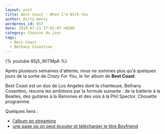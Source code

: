 ```yaml
---
layout: post
title: Best Coast - When I’m With You
author: Dirty Henry
wordpress_id: 657
date: 2010-07-21 17:01:07 +0200
category: Chanson du jour
tags:
  - Best Coast
  - Bethany Cosentino
---
```


{% youtube 8Sj5_WITMpA %}

Après plusieurs semaines d'attente, nous ne sommes plus qu'à quelques jours de
la sortie de _Crazy For You_, le 1er album de **Best Coast**.

Best Coast est un duo de Los Angeles dont la chanteuse, Bethany Cosentino,
résume les ambitions par la formule suivante : de la batterie à la Beatles, des
guitares à la Ramones et des voix à la Phil Spector. Chouette programme.

Quelques liens :

- [l'album en streaming](http://blog.urbanoutfitters.com/features/best_coast)
- [une page où on peut écouter et télécharger le titre Boyfriend](https://pitchfork.com/reviews/tracks/11931-boyfriend/)
